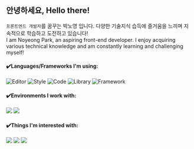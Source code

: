 
## 안녕하세요, Hello there!
`프론트엔드 개발자`를 꿈꾸는 박노영 입니다. 
다양한 기술지식 습득에 즐거움을 느끼며 지속적으로 학습하고 도전하고 있습니다!     
I am Noyeong Park, an aspiring front-end developer. I enjoy acquiring various technical knowledge and am constantly learning and challenging myself!     

#### ✔️Languages/Frameworks I'm using:
![Editor](https://img.shields.io/badge/Editor-Visual_Studio_Code-informational?style=flat&logo=visual-studio-code&logoColor=white&color=2E9AFE)
![Style](https://img.shields.io/badge/Styling-SASS-informational?style=flat&logo=sass&logoColor=white&color=FE2E9A)
![Code](https://img.shields.io/badge/Language-JavaScript-informational?style=flat&logo=javascript&logoColor=white&color=FE642E)
![Library](https://img.shields.io/badge/Library-JQuery-informational?style=flat&logo=jquery&logoColor=white&color=088A85)
![Framework](https://img.shields.io/badge/Framework-React-informational?style=flat&logo=react&logoColor=white&color=2E64FE)

#### ✔️Environments I work with:
![](https://img.shields.io/badge/gitlab-informational?style=flat&logo=gitlab&logoColor=white&color=0B173B)
![](https://img.shields.io/badge/slack-informational?style=flat&logo=slack&logoColor=white&color=8000FF)

####  ✔️Things I'm interested with:

![](https://img.shields.io/badge/💪️weight_training-informational?style=flat&logo=yoga&logoColor=white&color=0B173B)
![](https://img.shields.io/badge/🍟food-informational?style=flat&logo=yoga&logoColor=white&color=0B173B)
![](https://img.shields.io/badge/🍺gatherings-informational?style=flat&logo=yoga&logoColor=white&color=0B173B)
